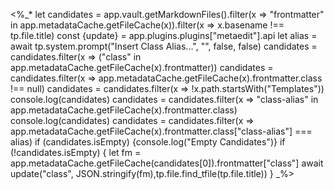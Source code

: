 <%_* let candidates = app.vault.getMarkdownFiles().filter(x => "frontmatter" in app.metadataCache.getFileCache(x)).filter(x => x.basename !== tp.file.title)
	const {update} = app.plugins.plugins["metaedit"].api
	let alias = await tp.system.prompt("Insert Class Alias...", "", false, false)
	candidates = candidates.filter(x => ("class" in app.metadataCache.getFileCache(x).frontmatter))
	candidates = candidates.filter(x => app.metadataCache.getFileCache(x).frontmatter.class !== null)
	candidates = candidates.filter(x => !x.path.startsWith("Templates"))
	console.log(candidates)
	candidates = candidates.filter(x => "class-alias" in app.metadataCache.getFileCache(x).frontmatter.class)
	console.log(candidates)
	candidates = candidates.filter(x => app.metadataCache.getFileCache(x).frontmatter.class["class-alias"] === alias)
	if (candidates.isEmpty) {console.log("Empty Candidates")}
	if (!candidates.isEmpty) {
		let fm =  app.metadataCache.getFileCache(candidates[0]).frontmatter["class"]
		await update("class", JSON.stringify(fm),tp.file.find_tfile(tp.file.title))
	} 
_%>